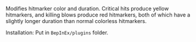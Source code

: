 Modifies hitmarker color and duration. Critical hits produce yellow hitmarkers, and killing blows produce red hitmarkers, both of which have a slightly longer duration than normal colorless hitmarkers.

Installation:
Put in `BepInEx/plugins` folder.
